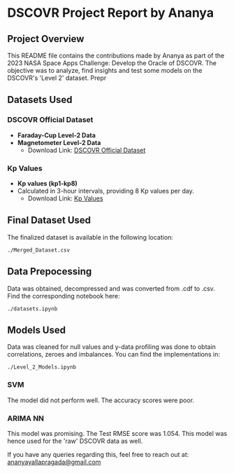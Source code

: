 # DSCOVR Project Report by Ananya

## Project Overview
This README file contains the contributions made by Ananya as part of the 2023 NASA Space Apps Challenge:
Develop the Oracle of DSCOVR. 
The objective was to analyze, find insights and test some models on the DSCOVR's 'Level 2' dataset. 
Prepr

## Datasets Used

### DSCOVR Official Dataset
- **Faraday-Cup Level-2 Data**
- **Magnetometer Level-2 Data**
  - Download Link: [DSCOVR Official Dataset](https://www.ngdc.noaa.gov/dscovr/portal/#/download)

### Kp Values
- **Kp values (kp1-kp8)**
- Calculated in 3-hour intervals, providing 8 Kp values per day.
  - Download Link: [Kp Values](https://kp.gfz-potsdam.de/app/files/Kp_ap_Ap_SN_F107_since_1932.txt)

 ## Final Dataset Used

The finalized dataset is available in the following location:
```
./Merged_Dataset.csv
```
## Data Prepocessing
Data was obtained, decompressed and was converted from .cdf to .csv. Find the corresponding notebook here:
```
./datasets.ipynb
```
## Models Used
Data was cleaned for null values and y-data profiling was done to obtain correlations, zeroes and imbalances. 
You can find the implementations in:
```
./Level_2_Models.ipynb
```
### SVM
The model did not perform well. The accuracy scores were poor.

### ARIMA NN
This model was promising. The Test RMSE score was 1.054. This model was hence used for the 'raw' DSCOVR 
data as well. 

If you have any queries regarding this, feel free to reach out at: ananyayallapragada@gmail.com
